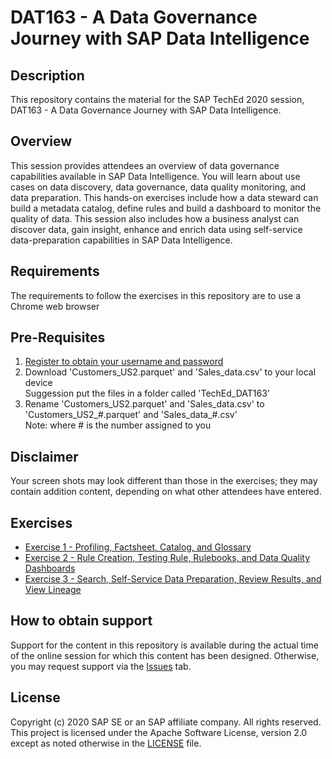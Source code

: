 # DAT163 - A Data Governance Journey with SAP Data Intelligence

## Description

This repository contains the material for the SAP TechEd 2020 session, DAT163 - A Data Governance Journey with SAP Data Intelligence.  

## Overview

This session provides attendees an overview of data governance capabilities available in SAP Data Intelligence.  You will learn about use cases on data discovery, data governance, data quality monitoring, and data preparation.  This hands-on exercises include how a data steward can build a metadata catalog, define rules and build a dashboard to monitor the quality of data.  This session also includes how a business analyst can discover data, gain insight, enhance and enrich data using self-service data-preparation capabilities in SAP Data Intelligence.

## Requirements

The requirements to follow the exercises in this repository are to use a Chrome web browser

## Pre-Requisites
1. [Register to obtain your username and password](register.cfapps.eu10.hana.ondemand.com)
2. Download 'Customers_US2.parquet' and 'Sales_data.csv' to your local device
<br> Suggession put the files in a folder called 'TechEd_DAT163'
3. Rename 'Customers_US2.parquet' and 'Sales_data.csv' to 'Customers_US2_#.parquet' and 'Sales_data_#.csv'
<br>Note: where # is the number assigned to you

## Disclaimer
Your screen shots may look different than those in the exercises; they may contain addition content, depending on what other attendees have entered.

## Exercises

- [Exercise 1 - Profiling, Factsheet, Catalog, and Glossary](exercises/ex0/)
- [Exercise 2 - Rule Creation, Testing Rule, Rulebooks, and Data Quality Dashboards](exercises/ex1/)
- [Exercise 3 - Search, Self-Service Data Preparation, Review Results, and View Lineage](exercises/ex2/)

## How to obtain support

Support for the content in this repository is available during the actual time of the online session for which this content has been designed. Otherwise, you may request support via the [Issues](../../issues) tab.

## License
Copyright (c) 2020 SAP SE or an SAP affiliate company. All rights reserved. This project is licensed under the Apache Software License, version 2.0 except as noted otherwise in the [LICENSE](LICENSES/Apache-2.0.txt) file.

